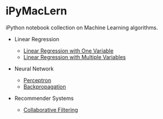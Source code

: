 <h1>iPyMacLern</h1>

iPython notebook collection on Machine Learning algorithms.

* Linear Regression
  * [Linear Regression with One Variable](http://nbviewer.ipython.org/github/ekaakurniawan/iPyMacLern/blob/master/ML-W1/Linear%20Regression%20With%20One%20Variable.ipynb)
  * [Linear Regression with Multiple Variables](http://nbviewer.ipython.org/github/ekaakurniawan/iPyMacLern/blob/master/ML-W2/Linear%20Regression%20With%20Multiple%20Variables.ipynb)

* Neural Network
  * [Perceptron](http://nbviewer.ipython.org/github/ekaakurniawan/iPyMacLern/blob/master/NNfML-W3/Perceptron.ipynb)
  * [Backpropagation](http://nbviewer.ipython.org/github/ekaakurniawan/iPyMacLern/blob/master/ML-W4_5/Backpropagation.ipynb)

* Recommender Systems
  * [Collaborative Filtering](http://nbviewer.ipython.org/github/ekaakurniawan/iPyMacLern/blob/master/ML-W9/Collaborative%20Filtering.ipynb)
